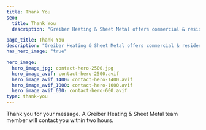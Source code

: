 ```yaml
---
title: Thank You
seo:
  title: Thank You
  description: "Greiber Heating & Sheet Metal offers commercial & residential HVAC, geothermal heating, cooling, ventilation & Carrier equipment in Shawano, Wisconsin."

page_title: Thank You
description: "Greiber Heating & Sheet Metal offers commercial & residential HVAC, geothermal heating, cooling, ventilation & Carrier equipment in Shawano, Wisconsin."
has_hero_image: "true"

hero_image:
  hero_image_jpg: contact-hero-2500.jpg
  hero_image_avif: contact-hero-2500.avif
  hero_image_avif_1400: contact-hero-1400.avif
  hero_image_avif_1000: contact-hero-1000.avif
  hero_image_avif_600: contact-hero-600.avif
type: thank-you
---
```


Thank you for your message. A Greiber Heating & Sheet Metal team member will contact you within two hours.
